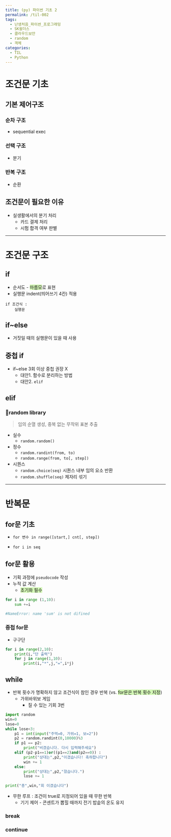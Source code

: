 ```yaml
---
title: (py) 파이썬 기초 2
permalink: /til-002
tags:
  - 난생처음_파이썬_프로그래밍
  - SK쉴더스
  - 클라우드보안
  - random
  - 객체
categories:
  - TIL
  - Python
---
```

# 조건문 기초
## 기본 제어구조
### 순차 구조
- sequential exec
### 선택 구조
- 분기
### 반복 구조
- 순환
## 조건문이 필요한 이유
- 실생활에서의 분기 처리
	- 카드 결제 처리
	- 시험 합격 여부 판별
---

# 조건문 구조
## if
- 순서도 - <span style="background:#d3f8b6">마름모</span>로 표현
- 실행문 indent(띄어쓰기 4칸) 적용
```
if 조건식 :
    실행문
```

## if~else
- 거짓일 때의 실행문이 있을 때 사용
## 중첩 if
- if~else 3회 이상 중첩 권장 X
	- 대안1. 함수로 분리하는 방법
	- 대안2. `elif`
## elif

### 📌random library
>  임의 순열 생성, 중복 없는 무작위 표본 추출
- 실수
	- `random.random()`
- 정수
	- `random.randint(from, to)`  
	- `random.range(from, to[, step])`
- 시퀀스
	- `random.choice(seq)` 시퀀스 내부 임의 요소 반환
	- `random.shuffle(seq)` 제자리 섞기
---
# 반복문
## for문 기초
- `for 변수 in range([start,] cnt[, step])`

- `for i in seq`
## for문 활용
- 기획 과정에 `pseudocode` 작성
- 누적 값 계산 
	- <span style="background:#d3f8b6">초기화 필수</span>
```python
for i in range (1,10):
	sum +=i

#NameError: name 'sum' is not difined
```
### 중첩 for문
- 구구단
```python
for i in range(2,10):
    print(i,"단 출력")
    for j in range(1,10):
        print(i,"*",j,"=",i*j)
```
## while
- 반복 횟수가 명확하지 않고 조건식이 참인 경우 반복 (vs. <span style="background:#d3f8b6">for문은 반복 횟수 지정</span>)
	- 가위바위보 게임
		- 질 수 있는 기회 3번
```python
import random
win=0
lose=0
while lose<3:
    p1 = int(input("주먹=0, 가위=1, 보=2"))
    p2 = random.randint(0,10000)%3
    if p1 == p2:
        print("비겼습니다. 다시 입력해주세요")  
    elif (p2-p1==1)or((p1==2)and(p2==0)) :
        print("상대는",p2,"이겼습니다! 축하합니다")
        win += 1
    else:
        print("상대는",p2,"졌습니다.")
        lose += 1
    
print("총",win,"회 이겼습니다")

```
- 무한 루프 : 조건이 true로 지정되어 있을 때 무한 반복
	- 기기 제어 - 콘센트가 뽑힐 때까지 전기 밥솥의 온도 유지


### break

### continue